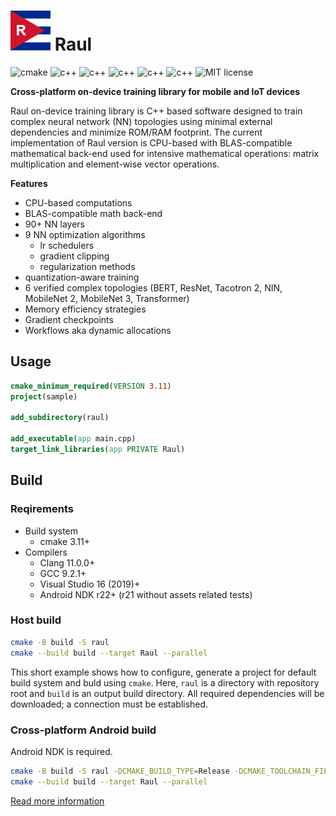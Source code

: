# ![Raul](docs/raul_logo.png) Raul

![cmake](https://img.shields.io/badge/Cmake-3.11-blue?logo=CMake)
![c++](https://img.shields.io/badge/C++-17-blue?logo=c%2B%2B)
![c++](https://img.shields.io/badge/Android%20NDK-r22-blue)
![c++](https://img.shields.io/badge/Clang-11.0.0-blue)
![c++](https://img.shields.io/badge/GCC-9.2.1-blue)
![c++](https://img.shields.io/badge/Visual%20Studio-19-blue?logo=Visual%20Studio)
![MIT license](https://img.shields.io/badge/License-MIT-blue.svg)

**Cross-platform on-device training library for mobile and IoT devices**

Raul on-device training library is C++ based software designed to train complex neural network (NN) topologies using minimal external dependencies and minimize ROM/RAM footprint. The current implementation of Raul version is CPU-based with BLAS-compatible mathematical back-end used for intensive mathematical operations: matrix multiplication and element-wise vector operations.

**Features**

- CPU-based computations
- BLAS-compatible math back-end
- 90+ NN layers
- 9 NN optimization algorithms
    - lr schedulers
    - gradient clipping
    - regularization methods
- quantization-aware training
- 6 verified complex topologies (BERT, ResNet, Tacotron 2, NIN, MobileNet 2, MobileNet 3, Transformer)
- Memory efficiency strategies
- Gradient checkpoints 
- Workflows aka dynamic allocations 


## Usage

```cmake
cmake_minimum_required(VERSION 3.11)
project(sample)

add_subdirectory(raul)

add_executable(app main.cpp)
target_link_libraries(app PRIVATE Raul)

```

## Build

### Reqirements

- Build system
    - cmake 3.11+
- Compilers
    - Clang 11.0.0+
    - GCC 9.2.1+
    - Visual Studio 16 (2019)+
    - Android NDK r22+ (r21 without assets related tests)

### Host build

```sh
cmake -B build -S raul
cmake --build build --target Raul --parallel
```

This short example shows how to configure, generate a project for default build system and buld using `cmake`. Here, `raul` is a directory with repository root and `build` is an output build directory. All required dependencies will be downloaded; a connection must be established.

### Cross-platform Android build

Android NDK is required.

```sh
cmake -B build -S raul -DCMAKE_BUILD_TYPE=Release -DCMAKE_TOOLCHAIN_FILE=%path to android.toolchain.cmake% -DRAUL_CONFIG_BLAS_VENDOR=Huawei -DRAUL_CONFIG_ENABLE_OPENMP=ON -DANDROID_ABI=arm64-v8a -DANDROID_NATIVE_API_LEVEL=19 -DANDROID_STL=c++_static
cmake --build build --target Raul --parallel
```

[Read more information](docs/build.md)


